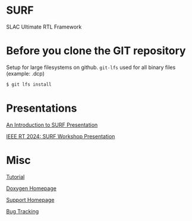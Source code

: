 # SURF

SLAC Ultimate RTL Framework

<!--- ########################################################################################### -->

# Before you clone the GIT repository

Setup for large filesystems on github.  `git-lfs` used for all binary files (example: .dcp)

```sh
$ git lfs install
```

<!--- ########################################################################################### -->

# Presentations

[An Introduction to SURF Presentation](https://docs.google.com/presentation/d/1kvzXiByE8WISo40Xd573DdR7dQU4BpDQGwEgNyeJjTI/edit?usp=sharing)

[IEEE RT 2024: SURF Workshop Presentation](https://docs.google.com/presentation/d/1pPfELOniJzBMBpp1lE9Xmid71ckkBH4wsoWzUGZyyy4/edit?usp=sharing)

<!--- ########################################################################################### -->

# Misc

[Tutorial](https://github.com/slaclab/surf-tutorial)

[Doxygen Homepage](https://slaclab.github.io/surf/index.html)

[Support Homepage](https://confluence.slac.stanford.edu/display/ppareg/Build+System%3A+Vivado+Support)

[Bug Tracking](https://jira.slac.stanford.edu/projects/ESSURF)

<!--- ########################################################################################### -->
